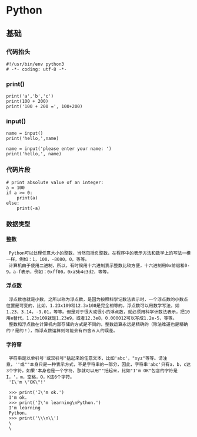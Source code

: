 # Python
## 基础
### 代码抬头
    #!/usr/bin/env python3
    # -*- coding: utf-8 -*-
### print()
    print('a','b','c')
    print(100 + 200)
    print('100 + 200 =', 100+200)

### input()
    name = input()
    print('hello,',name)

    name = input('please enter your name: ')
    print('hello,', name)

### 代码片段
    # print absolute value of an integer:
    a = 100
    if a >= 0:
        print(a)
    else:
        print(-a)
### 数据类型
#### 整数
     Python可以处理任意大小的整数，当然包括负整数，在程序中的表示方法和数学上的写法一模一样，例如：1，100，-8080，0，等等。
     计算机由于使用二进制，所以，有时候用十六进制表示整数比较方便，十六进制用0x前缀和0-9，a-f表示，例如：0xff00，0xa5b4c3d2，等等。
#### 浮点数
     浮点数也就是小数，之所以称为浮点数，是因为按照科学记数法表示时，一个浮点数的小数点位置是可变的，比如，1.23x109和12.3x108是完全相等的。浮点数可以用数学写法，如1.23，3.14，-9.01，等等。但是对于很大或很小的浮点数，就必须用科学计数法表示，把10用e替代，1.23x109就是1.23e9，或者12.3e8，0.000012可以写成1.2e-5，等等。
     整数和浮点数在计算机内部存储的方式是不同的，整数运算永远是精确的（除法难道也是精确的？是的！），而浮点数运算则可能会有四舍五入的误差。
#### 字符窜
     字符串是以单引号'或双引号"括起来的任意文本，比如'abc'，"xyz"等等。请注意，''或""本身只是一种表示方式，不是字符串的一部分，因此，字符串'abc'只有a，b，c这3个字符。如果'本身也是一个字符，那就可以用""括起来，比如"I'm OK"包含的字符是I，'，m，空格，O，K这6个字符。
     'I\'m \"OK\"!'

     >>> print('I\'m ok.')
     I'm ok.
     >>> print('I\'m learning\nPython.')
     I'm learning
     Python.
     >>> print('\\\n\\')
     \
     \
